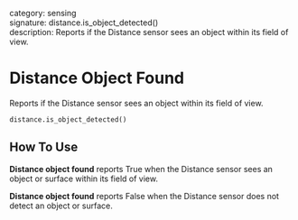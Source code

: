 category: sensing  
signature: distance.is_object_detected()  
description: Reports if the Distance sensor sees an object within its field of view.

# Distance Object Found

Reports if the Distance sensor sees an object within its field of view.

```don
distance.is_object_detected()
```

## How To Use

**Distance object found** reports True when the Distance sensor sees an object or surface within its field of view.

**Distance object found** reports False when the Distance sensor does not detect an object or surface.

	
<advanced>
</advanced>
